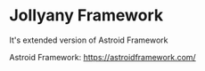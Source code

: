 # Jollyany Framework

It's extended version of Astroid Framework

Astroid Framework: https://astroidframework.com/